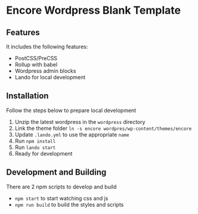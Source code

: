 # Encore Wordpress Blank Template

## Features
It includes the following features:
- PostCSS/PreCSS
- Rollup with babel
- Wordpress admin blocks
- Lando for local development

## Installation
Follow the steps below to prepare local development
1. Unzip the latest wordpress in the `wordpress` directory
2. Link the theme folder `ln -s encore wordpres/wp-content/themes/encore`
3. Update `.lando.yml` to use the appropriate `name`
4. Run `npm install`
5. Run `lando start`
6. Ready for development

## Development and Building
There are 2 npm scripts to develop and build
- `npm start` to start watching css and js
- `npm run build` to build the styles and scripts
